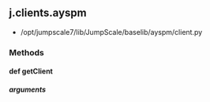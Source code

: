 ## j.clients.ayspm

- /opt/jumpscale7/lib/JumpScale/baselib/ayspm/client.py

### Methods

#### def getClient 

##### arguments

